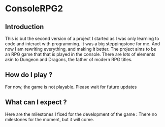 # ConsoleRPG2

## Introduction
This is but the second version of a project I started as I was only learning to code and interact with programming. It was a big steppingstone for me. And now I am rewriting everything, and making it better.
The project aims to be an RPG game that that is played in the console. There are lots of elements akin to Dungeon and Dragons, the father of modern RPG titles.

## How do I play ?
For now, the game is not playable. Please wait for future updates

## What can I expect ?
Here are the milestones I fixed for the development of the game :
There no milestones for the moment, but it will come.
